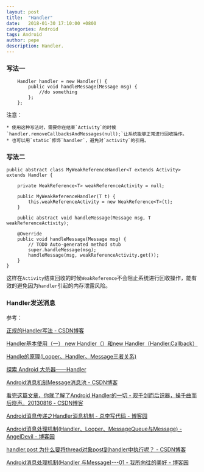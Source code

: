 ```yaml
---
layout: post
title:  "Handler"
date:   2018-01-30 17:10:00 +0800
categories: Android
tags: Android
author: pepe
description: Handler.
---
```


### 写法一
```
    Handler handler = new Handler() {
        public void handleMessage(Message msg) {
            //do something
        };
    };
```
注意：

    * 使用这种写法时，需要你在结束`Activity`的时候`handler.removeCallbacksAndMessages(null);`让系统能够正常进行回收操作。
    * 也可以用`static`修饰`handler`，避免对`activity`的引用。

### 写法二
```
public abstract class MyWeakReferenceHandler<T extends Activity> extends Handler {  
  
    private WeakReference<T> weakReferenceActivity = null;  
  
    public MyWeakReferenceHandler(T t) {  
        this.weakReferenceActivity = new WeakReference<T>(t);  
    }  
  
    public abstract void handleMessage(Message msg, T weakReferenceActivity);  
  
    @Override  
    public void handleMessage(Message msg) {  
        // TODO Auto-generated method stub  
        super.handleMessage(msg);  
        handleMessage(msg, weakReferenceActivity.get());  
    }  
}  
```
这样在`Activity`结束回收的时候`WeakReference`不会阻止系统进行回收操作，能有效的避免因为`handler`引起的内存泄露风险。

### Handler发送消息



参考：

[正规的Handler写法 - CSDN博客](http://blog.csdn.net/parcool/article/details/49154189)

[Handler基本使用（一） new Handler（）和new Handler（Handler.Callback）](http://blog.csdn.net/u011791526/article/details/53609599)

[Handle的原理(Looper、Handler、Message三者关系)](https://mp.weixin.qq.com/s/hYIPwqD48XEtgdrIq69aPw)

[探索 Android 大杀器——Handler](https://zhuanlan.zhihu.com/p/22904405)

[Android消息机制Message消息池 - CSDN博客](http://blog.csdn.net/zlp1992/article/details/50295773)

[看完这篇文章，你就了解了Android Handler的一切 - 观千剑而后识器，操千曲而后晓声。20130816 - CSDN博客](http://blog.csdn.net/u011733020/article/details/49589863)

[Android消息传递之Handler消息机制 - 总李写代码 - 博客园](https://www.cnblogs.com/whoislcj/p/5590615.html)

[Android消息处理机制(Handler、Looper、MessageQueue与Message) - AngelDevil - 博客园](http://www.cnblogs.com/angeldevil/p/3340644.html)

[handler.post 为什么要将thread对象post到handler中执行呢？ - CSDN博客](http://blog.csdn.net/fei0724/article/details/8664462)

[Android消息处理机制(Handler 与Message)---01 - 我所向往的美好 - 博客园](https://www.cnblogs.com/fuck1/p/5513412.html)






